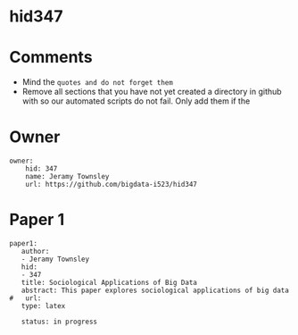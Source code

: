# hid347

# Comments

* Mind the ```quotes and do not forget them```
* Remove all sections that you have not yet created a directory in github with so our automated scripts do not fail. Only add them if the 

# Owner

```
owner:
    hid: 347
    name: Jeramy Townsley
    url: https://github.com/bigdata-i523/hid347
```

# Paper 1

```
paper1:
   author: 
   - Jeramy Townsley
   hid:
   - 347
   title: Sociological Applications of Big Data
   abstract: This paper explores sociological applications of big data
#   url: 
   type: latex
   
   status: in progress
 ```
   
